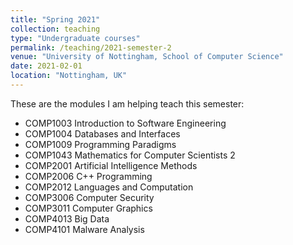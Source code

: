 ```yaml
---
title: "Spring 2021"
collection: teaching
type: "Undergraduate courses"
permalink: /teaching/2021-semester-2
venue: "University of Nottingham, School of Computer Science"
date: 2021-02-01
location: "Nottingham, UK"
---
```


These are the modules I am helping teach this semester:
* COMP1003 Introduction to Software Engineering
* COMP1004 Databases and Interfaces
* COMP1009 Programming Paradigms
* COMP1043 Mathematics for Computer Scientists 2
* COMP2001 Artificial Intelligence Methods
* COMP2006 C++ Programming
* COMP2012 Languages and Computation
* COMP3006 Computer Security
* COMP3011 Computer Graphics
* COMP4013 Big Data
* COMP4101 Malware Analysis
